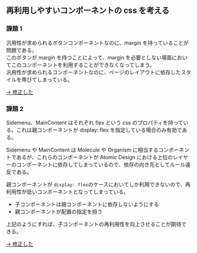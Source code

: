 ## 再利用しやすいコンポーネントの css を考える

### 課題 1

汎用性が求められるボタンコンポーネントなのに、margin を持っていることが問題である。  
このボタンが margin を持つことによって、margin を必要としない場面においてこのコンポーネントを利用することができなくなってしまう。  
汎用性が求められるコンポーネントなのに、ページのレイアウトに依存したスタイルを帯びてしまっている。

[→ 修正した](https://github.com/UR-deR/PrAha_Challenge/commit/e0d5d411dcdc94d987fda1ecff2c9c70d909c13c)

### 課題 2

Sidemenu、MainContent はそれぞれ flex という css のプロパティを持っている。これは親コンポーネントが display: flex を指定している場合のみ有効である。

Sidemenu や MainContent は Molecule や Organism に相当するコンポーネントであるが、これらのコンポーネントが Atomic Design における上位のレイヤーのコンポーネントに依存してしまっているので、依存の向き先としてルール違反である。

親コンポーネントが `display: flex`のケースにおいてしか利用できないので、再利用性が低いコンポーネントとなってしまっている。

- 子コンポーネントは親コンポーネントに依存しないようにする
- 親コンポーネントが配置の指定を担う

上記のようにすれば、子コンポーネントの再利用性を向上させることが期待できる。

[→ 修正した](https://github.com/UR-deR/PrAha_Challenge/commit/5db3fb19d2d57ff02627656785b44810174d0ead)
